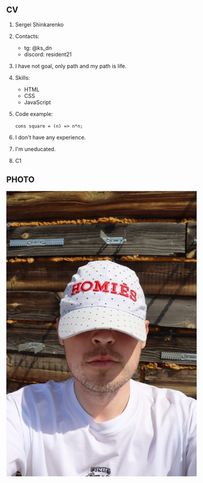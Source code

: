 ## CV
1.  Sergei Shinkarenko
2. Contacts:
    * tg: @ks_dn
    * discord: resident21
3. I have not goal, only path and my path is life.
4. Skills:
    * HTML
    * CSS
    * JavaScript
5. Code example:

    ```cons square = (n) => n*n;```
6. I don't have any experience.
7. I'm uneducated.
8. C1
## PHOTO
![AVATAR](./IMG_4151-small.jpg)
